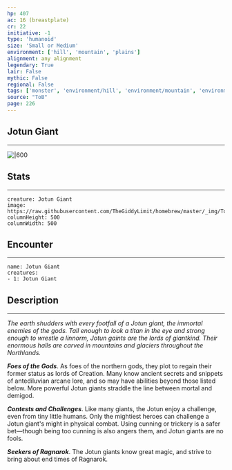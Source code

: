 ```yaml
---
hp: 407
ac: 16 (breastplate)
cr: 22
initiative: -1
type: 'humanoid'    
size: 'Small or Medium'
environment: ['hill', 'mountain', 'plains']
alignment: any alignment
legendary: True
lair: False
mythic: False
regional: False
tags: ['monster', 'environment/hill', 'environment/mountain', 'environment/plains']
source: "ToB"
page: 226
---
```


## Jotun Giant
---

![|600](https://raw.githubusercontent.com/TheGiddyLimit/homebrew/master/_img/ToB/Jotun%20Giant.webp)

## Stats
---

```statblock
creature: Jotun Giant
image: https://raw.githubusercontent.com/TheGiddyLimit/homebrew/master/_img/ToB/token/Jotun%20Giant.png
columnHeight: 500
columnWidth: 500
```

## Encounter
---

```encounter-table
name: Jotun Giant
creatures:
- 1: Jotun Giant
```

## Description
---
_The earth shudders with every footfall of a Jotun giant, the immortal enemies of the gods. Tall enough to look a titan in the eye and strong enough to wrestle a linnorm, Jotun gaints are the lords of giantkind. Their enormous halls are carved in mountains and glaciers throughout the Northlands._

**_Foes of the Gods_**. As foes of the northern gods, they plot to regain their former status as lords of Creation. Many know ancient secrets and snippets of antediluvian arcane lore, and so may have abilities beyond those listed below. More powerful Jotun giants straddle the line between mortal and demigod.

**_Contests and Challenges_**. Like many giants, the Jotun enjoy a challenge, even from tiny little humans. Only the mightiest heroes can challenge a Jotun giant's might in physical combat. Using cunning or trickery is a safer bet—though being too cunning is also angers them, and Jotun giants are no fools.

**_Seekers of Ragnarok_**. The Jotun giants know great magic, and strive to bring about end times of Ragnarok.







